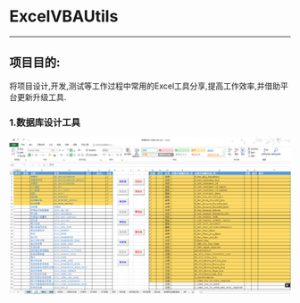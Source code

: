 # ExcelVBAUtils
---

## 项目目的: 
将项目设计,开发,测试等工作过程中常用的Excel工具分享,提高工作效率,并借助平台更新升级工具.

### 1.数据库设计工具

![](https://raw.githubusercontent.com/hepengju/ExcelVBAUtils/master/01_%E6%95%B0%E6%8D%AE%E5%BA%93%E8%AE%BE%E8%AE%A1%E5%B7%A5%E5%85%B7/%E6%88%AA%E5%9B%BE/DataBaseDesignTool.png)
